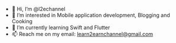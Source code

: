 - 👋 Hi, I’m @l2echannel
- 👀 I’m interested in Mobile application development, Blogging and Cooking
- 🌱 I’m currently learning Swift and Flutter
- 📫 Reach me on my email: learn2earnchannel@gmail.com

<!---
l2echannel/l2echannel is a ✨ special ✨ repository because its `README.md` (this file) appears on your GitHub profile.
You can click the Preview link to take a look at your changes.
--->
